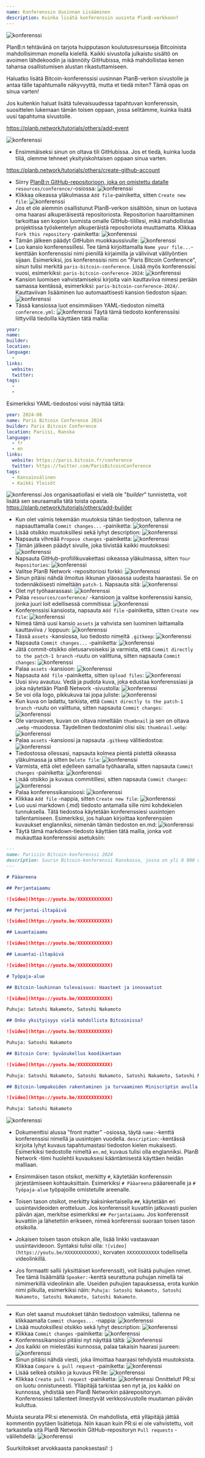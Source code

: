 ```yaml
---
name: Konferenssin Uusinnan Lisääminen
description: Kuinka lisätä konferenssin uusinta PlanB-verkkoon?
---
```

![konferenssi](assets/cover.webp)

PlanB:n tehtävänä on tarjota huipputason koulutusresursseja Bitcoinista mahdollisimman monella kielellä. Kaikki sivustolla julkaistu sisältö on avoimen lähdekoodin ja isännöity GitHubissa, mikä mahdollistaa kenen tahansa osallistumisen alustan rikastuttamiseen.

Haluatko lisätä Bitcoin-konferenssisi uusinnan PlanB-verkon sivustolle ja antaa tälle tapahtumalle näkyvyyttä, mutta et tiedä miten? Tämä opas on sinua varten!

Jos kuitenkin haluat lisätä tulevaisuudessa tapahtuvan konferenssin, suosittelen lukemaan tämän toisen oppaan, jossa selitämme, kuinka lisätä uusi tapahtuma sivustolle.

https://planb.network/tutorials/others/add-event


![konferenssi](assets/01.webp)
- Ensimmäiseksi sinun on oltava tili GitHubissa. Jos et tiedä, kuinka luoda tiliä, olemme tehneet yksityiskohtaisen oppaan sinua varten.

https://planb.network/tutorials/others/create-github-account


- Siirry [PlanB:n GitHub-repositorioon, joka on omistettu datalle](https://github.com/PlanB-Network/bitcoin-educational-content/tree/dev/resources/conference) `resources/conference/`-osiossa:
![konferenssi](assets/02.webp)
- Klikkaa oikeassa yläkulmassa `Add file`-painiketta, sitten `Create new file`:
![konferenssi](assets/03.webp)
- Jos et ole aiemmin osallistunut PlanB-verkon sisältöön, sinun on luotava oma haarasi alkuperäisestä repositoriosta. Repositorion haaroittaminen tarkoittaa sen kopion luomista omalle GitHub-tilillesi, mikä mahdollistaa projektissa työskentelyn alkuperäistä repositoriota muuttamatta. Klikkaa `Fork this repository` -painiketta:
![konferenssi](assets/04.webp)
- Tämän jälkeen päädyt GitHubin muokkaussivulle:
![konferenssi](assets/05.webp)
- Luo kansio konferenssillesi. Tee tämä kirjoittamalla `Name your file...`-kenttään konferenssisi nimi pienillä kirjaimilla ja väliviivat välilyöntien sijaan. Esimerkiksi, jos konferenssisi nimi on "Paris Bitcoin Conference", sinun tulisi merkitä `paris-bitcoin-conference`. Lisää myös konferenssisi vuosi, esimerkiksi: `paris-bitcoin-conference-2024`:
![konferenssi](assets/06.webp)
- Kansion luomisen vahvistamiseksi kirjoita vain kauttaviiva nimesi perään samassa kentässä, esimerkiksi: `paris-bitcoin-conference-2024/`. Kauttaviivan lisääminen luo automaattisesti kansion tiedoston sijaan:
![konferenssi](assets/07.webp)
- Tässä kansiossa luot ensimmäisen YAML-tiedoston nimeltä `conference.yml`:
![konferenssi](assets/08.webp)
Täytä tämä tiedosto konferenssiisi liittyvillä tiedoilla käyttäen tätä mallia:
```yaml
year: 
name: 
builder: 
location: 
language: 
  - 
links:
  website: 
  twitter: 
tags: 
  - 
  - 
```

Esimerkiksi YAML-tiedostosi voisi näyttää tältä:

```yaml
year: 2024-08
name: Paris Bitcoin Conference 2024
builder: Paris Bitcoin Conference
location: Pariisi, Ranska
language: 
  - fr
  - en
links:
  website: https://paris.bitcoin.fr/conference
  twitter: https://twitter.com/ParisBitcoinConference
tags: 
  - Kansainvälinen
  - Kaikki Yleisöt
```

![konferenssi](assets/09.webp)
Jos organisaatiollasi ei vielä ole "*builder*" tunnistetta, voit lisätä sen seuraamalla tätä toista opasta.
https://planb.network/tutorials/others/add-builder

- Kun olet valmis tekemään muutoksia tähän tiedostoon, tallenna ne napsauttamalla `Commit changes...` -painiketta:
![konferenssi](assets/10.webp)
- Lisää otsikko muutoksillesi sekä lyhyt description:
![konferenssi](assets/11.webp)
- Napsauta vihreää `Propose changes` -painiketta:
![konferenssi](assets/12.webp)
- Tämän jälkeen päädyt sivulle, joka tiivistää kaikki muutoksesi:
![konferenssi](assets/13.webp)
- Napsauta GitHub-profiilikuvakettasi oikeassa yläkulmassa, sitten `Your Repositories`:
![konferenssi](assets/14.webp)
- Valitse PlanB Network -repositoriosi forkki:
![konferenssi](assets/15.webp)
- Sinun pitäisi nähdä ilmoitus ikkunan yläosassa uudesta haarastasi. Se on todennäköisesti nimeltään `patch-1`. Napsauta sitä:
![konferenssi](assets/16.webp)
- Olet nyt työhaarassasi:
![konferenssi](assets/17.webp)
- Palaa `resources/conference/` -kansioon ja valitse konferenssisi kansio, jonka juuri loit edellisessä commitissa:
![konferenssi](assets/18.webp)
- Konferenssisi kansiosta, napsauta `Add file` -painiketta, sitten `Create new file`:
![konferenssi](assets/19.webp)
- Nimeä tämä uusi kansio `assets` ja vahvista sen luominen laittamalla kauttaviiva `/` loppuun:
![konferenssi](assets/20.webp)
- Tässä `assets` -kansiossa, luo tiedosto nimeltä `.gitkeep`:
![konferenssi](assets/21.webp)
- Napsauta `Commit changes...` -painiketta:
![konferenssi](assets/22.webp)
- Jätä commit-otsikko oletusarvoiseksi ja varmista, että `Commit directly to the patch-1 branch` -ruutu on valittuna, sitten napsauta `Commit changes`:
![konferenssi](assets/23.webp)
- Palaa `assets` -kansioon:
![konferenssi](assets/24.webp)
- Napsauta `Add file` -painiketta, sitten `Upload files`:
![konferenssi](assets/25.webp)
- Uusi sivu avautuu. Vedä ja pudota kuva, joka edustaa konferenssiasi ja joka näytetään PlanB Network -sivustolla: ![konferenssi](assets/26.webp)
- Se voi olla logo, pikkukuva tai jopa juliste:
![konferenssi](assets/27.webp)
- Kun kuva on ladattu, tarkista, että `Commit directly to the patch-1 branch` -ruutu on valittuna, sitten napsauta `Commit changes`:
![konferenssi](assets/28.webp)
- Ole varovainen, kuvan on oltava nimeltään `thumbnail` ja sen on oltava `.webp` -muodossa. Täydellinen tiedostonimi olisi siis: `thumbnail.webp`:
![konferenssi](assets/29.webp)
- Palaa `assets` -kansioosi ja napsauta `.gitkeep` välitiedostoa:
![konferenssi](assets/30.webp)
- Tiedostossa ollessasi, napsauta kolmea pientä pistettä oikeassa yläkulmassa ja sitten `Delete file`:
![konferenssi](assets/31.webp)
- Varmista, että olet edelleen samalla työhaaralla, sitten napsauta `Commit changes` -painiketta:
![konferenssi](assets/32.webp)
- Lisää otsikko ja kuvaus commitillesi, sitten napsauta `Commit changes`:
![konferenssi](assets/33.webp)
- Palaa konferenssikansioosi: ![konferenssi](assets/34.webp)
- Klikkaa `Add file` -nappia, sitten `Create new file`:
![konferenssi](assets/35.webp)
- Luo uusi markdown (.md) tiedosto antamalla sille nimi kohdekielen tunnuksella. Tätä tiedostoa käytetään konferenssiesi uusintojen tallentamiseen. Esimerkiksi, jos haluan kirjoittaa konferenssien kuvaukset englanniksi, nimenän tämän tiedoston en.md:
![konferenssi](assets/36.webp)
- Täytä tämä markdown-tiedosto käyttäen tätä mallia, jonka voit mukauttaa konferenssisi asetuksiin:

```markdown
---
name: Pariisin Bitcoin-konferenssi 2024
description: Suurin Bitcoin-konferenssi Ranskassa, jossa on yli 8 000 osallistujaa joka vuosi!
--- 

# Pääareena

## Perjantaiaamu

![video](https://youtu.be/XXXXXXXXXXXX)

## Perjantai-iltapäivä

![video](https://youtu.be/XXXXXXXXXXXX)

## Lauantaiaamu

![video](https://youtu.be/XXXXXXXXXXXX)

## Lauantai-iltapäivä

![video](https://youtu.be/XXXXXXXXXXXX)

# Työpaja-alue

## Bitcoin-louhinnan tulevaisuus: Haasteet ja innovaatiot

![video](https://youtu.be/XXXXXXXXXXXX)

Puhuja: Satoshi Nakamoto, Satoshi Nakamoto

## Onko yksityisyys vielä mahdollista Bitcoinissa?

![video](https://youtu.be/XXXXXXXXXXXX)

Puhuja: Satoshi Nakamoto

## Bitcoin Core: Syväsukellus koodikantaan

![video](https://youtu.be/XXXXXXXXXXXX)

Puhuja: Satoshi Nakamoto, Satoshi Nakamoto, Satoshi Nakamoto, Satoshi Nakamoto

## Bitcoin-lompakoiden rakentaminen ja turvaaminen Miniscriptin avulla

![video](https://youtu.be/XXXXXXXXXXXX)

Puhuja: Satoshi Nakamoto
```

![konferenssi](assets/37.webp)
- Dokumenttisi alussa "front matter" -osiossa, täytä `name:`-kenttä konferenssisi nimellä ja uusintojen vuodella. `description:`-kentässä kirjoita lyhyt kuvaus tapahtumastasi tiedoston kielen mukaisesti. Esimerkiksi tiedostolle nimeltä `en.md`, kuvaus tulisi olla englanniksi. PlanB Network -tiimi huolehtii kuvauksesi kääntämisestä käyttäen heidän malliaan.
- Ensimmäisen tason otsikot, merkitty `#`, käytetään konferenssin järjestämiseen kohtauksittain. Esimerkiksi `# Pääareena` pääareenalle ja `# Työpaja-alue` työpajoille omistetulle areenalle.

- Toisen tason otsikot, merkitty kaksinkertaisella `##`, käytetään eri uusintavideoiden erotteluun. Jos konferenssit kuvattiin jatkuvasti puolen päivän ajan, merkitse esimerkiksi `## Perjantaiaamu`. Jos konferenssit kuvattiin ja lähetettiin erikseen, nimeä konferenssi suoraan toisen tason otsikolla.

- Jokaisen toisen tason otsikon alle, lisää linkki vastaavaan uusintavideoon. Syntaksi tulisi olla: `![video](https://youtu.be/XXXXXXXXXXXX)`, korvaten `XXXXXXXXXXXX` todellisella videolinkillä.

- Jos formaatti sallii (yksittäiset konferenssit), voit lisätä puhujien nimet. Tee tämä lisäämällä `Speaker:`-kenttä seurattuna puhujan nimellä tai nimimerkillä videolinkin alle. Useiden puhujien tapauksessa, erota kunkin nimi pilkulla, esimerkiksi näin: `Puhuja: Satoshi Nakamoto, Satoshi Nakamoto, Satoshi Nakamoto, Satoshi Nakamoto`.

---

- Kun olet saanut muutokset tähän tiedostoon valmiiksi, tallenna ne klikkaamalla `Commit changes...` -nappia:
![konferenssi](assets/38.webp)
- Lisää muutoksillesi otsikko sekä lyhyt description:
![konferenssi](assets/39.webp)
- Klikkaa `Commit changes` -painiketta: ![konferenssi](assets/40.webp)
- Konferenssikansiosi pitäisi nyt näyttää tältä:
![konferenssi](assets/41.webp)
- Jos kaikki on mielestäsi kunnossa, palaa takaisin haarasi juureen:
![konferenssi](assets/42.webp)
- Sinun pitäisi nähdä viesti, joka ilmoittaa haaraasi tehdyistä muutoksista. Klikkaa `Compare & pull request` -painiketta:
![konferenssi](assets/43.webp)
- Lisää selkeä otsikko ja kuvaus PR:lle:
![konferenssi](assets/44.webp)
- Klikkaa `Create pull request` -painiketta:
![konferenssi](assets/45.webp)
Onnittelut! PR:si on luotu onnistuneesti. Ylläpitäjä tarkistaa sen nyt ja, jos kaikki on kunnossa, yhdistää sen PlanB Networkin päärepositoryyn. Konferenssiesi tallenteet ilmestyvät verkkosivustolle muutaman päivän kuluttua.

Muista seurata PR:si etenemistä. On mahdollista, että ylläpitäjä jättää kommentin pyytäen lisätietoja. Niin kauan kuin PR:si ei ole vahvistettu, voit tarkastella sitä PlanB Networkin GitHub-repositoryn `Pull requests` -välilehdellä:
![konferenssi](assets/46.webp)

Suurkiitokset arvokkaasta panoksestasi! :)
